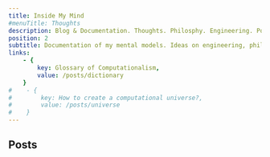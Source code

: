 ```yaml
---
title: Inside My Mind
#menuTitle: Thoughts
description: Blog & Documentation. Thoughts. Philosphy. Engineering. Posts.
position: 2
subtitle: Documentation of my mental models. Ideas on engineering, philosophy and reality.
links:
    - {
        key: Glossary of Computationalism,
        value: /posts/dictionary
    }
#    - {
#        key: How to create a computational universe?,
#        value: /posts/universe
#    }
---
```


## Posts

<links icon="book-open" :items="links"> </links>

<br>